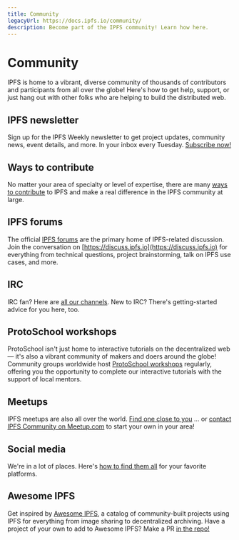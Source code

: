 ```yaml
---
title: Community
legacyUrl: https://docs.ipfs.io/community/
description: Become part of the IPFS community! Learn how here.
---
```


# Community

IPFS is home to a vibrant, diverse community of thousands of contributors and participants from all over the globe! Here's how to get help, support, or just hang out with other folks who are helping to build the distributed web.

## IPFS newsletter

Sign up for the IPFS Weekly newsletter to get project updates, community news, event details, and more. In your inbox every Tuesday. [Subscribe now!](https://ipfs.us4.list-manage.com/subscribe?u=25473244c7d18b897f5a1ff6b&id=cad54b2230)

## Ways to contribute

No matter your area of specialty or level of expertise, there are many [ways to contribute](/community/contribute/ways-to-contribute/) to IPFS and make a real difference in the IPFS community at large.

## IPFS forums

The official [IPFS forums](https://discuss.ipfs.io/) are the primary home of IPFS-related discussion. Join the conversation on [https://discuss.ipfs.io](https://discuss.ipfs.io) for everything from technical questions, project brainstorming, talk on IPFS use cases, and more.

## IRC

IRC fan? Here are [all our channels](/community/irc/). New to IRC? There's getting-started advice for you here, too.

## ProtoSchool workshops

ProtoSchool isn't just home to interactive tutorials on the decentralized web — it's also a vibrant community of makers and doers around the globe! Community groups worldwide host [ProtoSchool workshops](https://proto.school/events) regularly, offering you the opportunity to complete our interactive tutorials with the support of local mentors.

## Meetups

IPFS meetups are also all over the world. [Find one close to you](https://www.meetup.com/members/249142444/) ... or [contact IPFS Community on Meetup.com](https://secure.meetup.com/messages/?new_convo=true&member_id=249142444&name=IPFS+Community) to start your own in your area!

## Social media

We're in a lot of places. Here's [how to find them all](social-media) for your favorite platforms.

## Awesome IPFS

Get inspired by [Awesome IPFS](https://awesome.ipfs.io/), a catalog of community-built projects using IPFS for everything from image sharing to decentralized archiving. Have a project of your own to add to Awesome IPFS? Make a PR [in the repo!](https://github.com/ipfs/awesome-ipfs)
